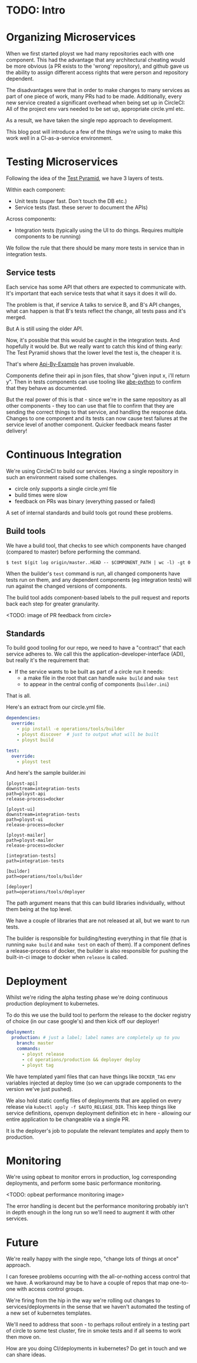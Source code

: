 # TODO: Intro

# Organizing Microservices

When we first started ployst we had many repositories each with one
component. This had the advantage that any architectural cheating would be
more obvious (a PR exists to the 'wrong' repository), and github gave us the ability to assign different access rights that were person and repository dependent.

The disadvantages were that in order to make changes to many services as part
of one piece of work, many PRs had to be made. Additionally, every new service
created a significant overhead when being set up in CircleCI: All of the project
env vars needed to be set up, appropriate circle.yml etc.

As a result, we have taken the single repo approach to development.

This blog post will introduce a few of the things we're using to make this work
well in a CI-as-a-service environment.

# Testing Microservices

Following the idea of the [Test Pyramid](http://martinfowler.com/bliki/TestPyramid.html),
we have 3 layers of tests.

Within each component:
 - Unit tests (super fast. Don't touch the DB etc.)
 - Service tests (fast. these server to document the APIs)

Across components:
 - Integration tests (typically using the UI to do things. Requires multiple
                      components to be running)

We follow the rule that there should be many more tests in service than in
integration tests.

## Service tests

<!-- TODO: Images of services and service tests -->

Each service has some API that others are expected to communicate with. It's
important that each service tests that what it says it does it will do.

The problem is that, if service A talks to service B, and B's API changes, what
can happen is that B's tests reflect the change, all tests pass and it's merged.

But A is still using the older API.

Now, it's possible that this would be caught in the integration tests. And
hopefully it would be. But we really want to catch this kind of thing early:
The Test Pyramid shows that the lower level the test is, the cheaper it is.

That's where [Api-By-Example](https://github.com/apibyexample/abe-spec) has proven
invaluable.

Components define their api in json files, that show "given input x, i'll return
y". Then in tests components can use tooling like [abe-python](https://github.com/apibyexample/abe-python)
to confirm that they behave as documented.

But the real power of this is that - since we're in the same repository as all
other components - they too can use that file to confirm that they are sending
the correct things to that service, and handling the response data. Changes to
one component and its tests can now cause test failures at the service level
of another component. Quicker feedback means faster delivery!

# Continuous Integration

We're using CircleCI to build our services. Having a single repository in such
an environment raised some challenges.
 - circle only supports a single circle.yml file
 - build times were slow
 - feedback on PRs was binary (everything passed or failed)

A set of internal standards and build tools got round these problems.

## Build tools

We have a build tool, that checks to see which components have changed (compared to master) before performing the command.

    $ test $(git log origin/master..HEAD -- $COMPONENT_PATH | wc -l) -gt 0

When the builder's `test` command is run, all changed components have tests run on them,
and any dependent components (eg integration tests) will run against the changed
versions of components.

The build tool adds component-based labels to the pull request and reports back each step for greater granularity.

<TODO: image of PR feedback from circle>

## Standards

To build good tooling for our repo, we need to have a "contract" that each
service adheres to. We call this the application-developer-interface (ADI), but
really it's the requirement that:
 - If the service wants to be built as part of a circle run it needs:
   - a make file in the root that can handle `make build` and `make test`
   - to appear in the central config of components (`builder.ini`)

That is all.

Here's an extract from our circle.yml file.

```yaml
dependencies:
  override:
    - pip install -e operations/tools/builder
    - ployst discover  # just to output what will be built
    - ployst build

test:
  override:
    - ployst test
```

And here's the sample builder.ini

```
[ployst-api]
downstream=integration-tests
path=ployst-api
release-process=docker

[ployst-ui]
downstream=integration-tests
path=ployst-ui
release-process=docker

[ployst-mailer]
path=ployst-mailer
release-process=docker

[integration-tests]
path=integration-tests

[builder]
path=operations/tools/builder

[deployer]
path=operations/tools/deployer
```

The path argument means that this can build libraries individually, without them
being at the top level.

We have a couple of libraries that are not released at all, but we want to run
tests.

The builder is responsible for building/testing everything in that file (that is running `make build` and `make test` on each of them).
If a component defines a release-process of docker, the builder is also responsible
for pushing the built-in-ci image to docker when `release` is called.

# Deployment

Whilst we're riding the alpha testing phase we're doing continuous production deployment to kubernetes.

To do this we use the build tool to perform the release to the docker registry of choice (in our case google's) and then kick off our deployer!


```yaml
deployment:
  production: # just a label; label names are completely up to you
    branch: master
    commands:
      - ployst release
      - cd operations/production && deployer deploy
      - ployst tag
```

We have templated yaml files that can have things like `DOCKER_TAG` env variables
injected at deploy time (so we can upgrade components to the version we've just
pushed).

We also hold static config files of deployments that are applied on every
release via `kubectl apply -f $AUTO_RELEASE_DIR`. This keep things like service definitions, openvpn deployment definition etc in here - allowing our entire
application to be changeable via a single PR.

It is the deployer's job to populate the relevant templates and apply them to production.

# Monitoring

We're using opbeat to monitor errors in production, log corresponding deployments,
and perform some basic performance monitoring.

<TODO: opbeat performance monitoring image>

The error handling is decent but the performance monitoring probably isn't in depth
enough in the long run so we'll need to augment it with other services.

# Future

We're really happy with the single repo, "change lots of things at once" approach.

I can foresee problems occurring with the all-or-nothing access control that we
have. A workaround may be to have a couple of repos that map one-to-one with
access control groups.

We're firing from the hip in the way we're rolling out changes to services/deployments
in the sense that we haven't automated the testing of a new set of kubernetes
templates.

We'll need to address that soon - to perhaps rollout entirely in a testing part of
circle to some test cluster, fire in smoke tests and if all seems to work then move
on.

How are you doing CI/deployments in kubernetes? Do get in touch and we can share
ideas.
